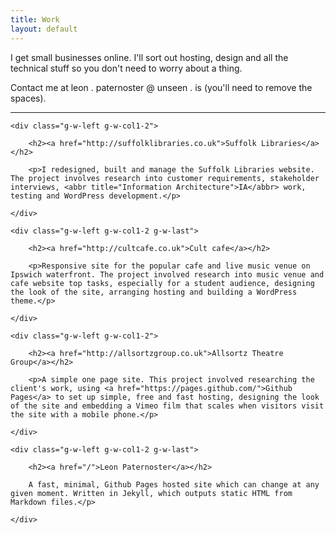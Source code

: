 ```yaml
---
title: Work
layout: default
---
```


<p class="primary">I get small businesses online. I'll sort out hosting, design and all the technical stuff so you don't need to worry about a thing.</p>

<p class="primary">Contact me at leon . paternoster @ unseen . is (you'll need to remove the spaces).</p>
<hr>

<div class="g-row">

	<div class="g-w-left g-w-col1-2">
	
		<h2><a href="http://suffolklibraries.co.uk">Suffolk Libraries</a></h2>
	
		<p>I redesigned, built and manage the Suffolk Libraries website. The project involves research into customer requirements, stakeholder interviews, <abbr title="Information Architecture">IA</abbr> work, testing and WordPress development.</p>

	</div>
	
	<div class="g-w-left g-w-col1-2 g-w-last">

		<h2><a href="http://cultcafe.co.uk">Cult cafe</a></h2>
	
		<p>Responsive site for the popular cafe and live music venue on Ipswich waterfront. The project involved research into music venue and cafe website top tasks, especially for a student audience, designing the look of the site, arranging hosting and building a WordPress theme.</p>

	</div>
	
</div>

<div class="g-row">

	<div class="g-w-left g-w-col1-2">
	
		<h2><a href="http://allsortzgroup.co.uk">Allsortz Theatre Group</a></h2>
		
		<p>A simple one page site. This project involved researching the client's work, using <a href="https://pages.github.com/">Github Pages</a> to set up simple, free and fast hosting, designing the look of the site and embedding a Vimeo film that scales when visitors visit the site with a mobile phone.</p>
		
	</div>
	
	<div class="g-w-left g-w-col1-2 g-w-last">

		<h2><a href="/">Leon Paternoster</a></h2>
		
		A fast, minimal, Github Pages hosted site which can change at any given moment. Written in Jekyll, which outputs static HTML from Markdown files.</p>
		
	</div>
	
</div>
